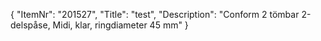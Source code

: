 {
  "ItemNr": "201527",
  "Title": "test",
  "Description": "Conform 2 tömbar 2-delspåse, Midi, klar, ringdiameter 45 mm"
}